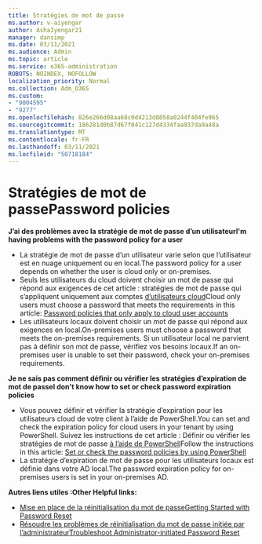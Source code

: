 ```yaml
---
title: Stratégies de mot de passe
ms.author: v-aiyengar
author: AshaIyengar21
manager: dansimp
ms.date: 03/11/2021
ms.audience: Admin
ms.topic: article
ms.service: o365-administration
ROBOTS: NOINDEX, NOFOLLOW
localization_priority: Normal
ms.collection: Adm_O365
ms.custom:
- "9004595"
- "9277"
ms.openlocfilehash: 826e266d08aa68c0d4213d8058a0244f404fe965
ms.sourcegitcommit: 186281d0b87d67f041c127d4334faa937da9a48a
ms.translationtype: MT
ms.contentlocale: fr-FR
ms.lasthandoff: 03/11/2021
ms.locfileid: "50718184"
---
```

# <a name="password-policies"></a><span data-ttu-id="7608b-102">Stratégies de mot de passe</span><span class="sxs-lookup"><span data-stu-id="7608b-102">Password policies</span></span>

<span data-ttu-id="7608b-103">**J’ai des problèmes avec la stratégie de mot de passe d’un utilisateur**</span><span class="sxs-lookup"><span data-stu-id="7608b-103">**I'm having problems with the password policy for a user**</span></span>

- <span data-ttu-id="7608b-104">La stratégie de mot de passe d’un utilisateur varie selon que l’utilisateur est en nuage uniquement ou en local.</span><span class="sxs-lookup"><span data-stu-id="7608b-104">The password policy for a user depends on whether the user is cloud only or on-premises.</span></span>
- <span data-ttu-id="7608b-105">Seuls les utilisateurs du cloud doivent choisir un mot de passe qui répond aux exigences de cet article : stratégies de mot de passe qui s’appliquent uniquement aux comptes [d’utilisateurs cloud](https://docs.microsoft.com/azure/active-directory/authentication/concept-sspr-policy?WT.mc_id=Portal-Microsoft_Azure_Support#password-policies-that-only-apply-to-cloud-user-accounts)</span><span class="sxs-lookup"><span data-stu-id="7608b-105">Cloud only users must choose a password that meets the requirements in this article: [Password policies that only apply to cloud user accounts](https://docs.microsoft.com/azure/active-directory/authentication/concept-sspr-policy?WT.mc_id=Portal-Microsoft_Azure_Support#password-policies-that-only-apply-to-cloud-user-accounts)</span></span>
- <span data-ttu-id="7608b-106">Les utilisateurs locaux doivent choisir un mot de passe qui répond aux exigences en local.</span><span class="sxs-lookup"><span data-stu-id="7608b-106">On-premises users must choose a password that meets the on-premises requirements.</span></span> <span data-ttu-id="7608b-107">Si un utilisateur local ne parvient pas à définir son mot de passe, vérifiez vos besoins locaux.</span><span class="sxs-lookup"><span data-stu-id="7608b-107">If an on-premises user is unable to set their password, check your on-premises requirements.</span></span>

<span data-ttu-id="7608b-108">**Je ne sais pas comment définir ou vérifier les stratégies d’expiration de mot de passe**</span><span class="sxs-lookup"><span data-stu-id="7608b-108">**I don't know how to set or check password expiration policies**</span></span>

- <span data-ttu-id="7608b-109">Vous pouvez définir et vérifier la stratégie d’expiration pour les utilisateurs cloud de votre client à l’aide de PowerShell.</span><span class="sxs-lookup"><span data-stu-id="7608b-109">You can set and check the expiration policy for cloud users in your tenant by using PowerShell.</span></span> <span data-ttu-id="7608b-110">Suivez les instructions de cet article : Définir ou vérifier les stratégies de mot de passe [à l’aide de PowerShell](https://docs.microsoft.com/azure/active-directory/authentication/concept-sspr-policy?WT.mc_id=Portal-Microsoft_Azure_Support#set-or-check-the-password-policies-by-using-powershell)</span><span class="sxs-lookup"><span data-stu-id="7608b-110">Follow the instructions in this article: [Set or check the password policies by using PowerShell](https://docs.microsoft.com/azure/active-directory/authentication/concept-sspr-policy?WT.mc_id=Portal-Microsoft_Azure_Support#set-or-check-the-password-policies-by-using-powershell)</span></span>
- <span data-ttu-id="7608b-111">La stratégie d’expiration de mot de passe pour les utilisateurs locaux est définie dans votre AD local.</span><span class="sxs-lookup"><span data-stu-id="7608b-111">The password expiration policy for on-premises users is set in your on-premises AD.</span></span>

<span data-ttu-id="7608b-112">**Autres liens utiles :**</span><span class="sxs-lookup"><span data-stu-id="7608b-112">**Other Helpful links:**</span></span>
- [<span data-ttu-id="7608b-113">Mise en place de la réinitialisation du mot de passe</span><span class="sxs-lookup"><span data-stu-id="7608b-113">Getting Started with Password Reset</span></span>](https://docs.microsoft.com/azure/active-directory/authentication/concept-sspr-policy?WT.mc_id=Portal-Microsoft_Azure_Support#set-or-check-the-password-policies-by-using-powershell)
- [<span data-ttu-id="7608b-114">Résoudre les problèmes de réinitialisation du mot de passe initiée par l’administrateur</span><span class="sxs-lookup"><span data-stu-id="7608b-114">Troubleshoot Administrator-initiated Password Reset</span></span>](https://docs.microsoft.com/azure/active-directory/active-directory-passwords-troubleshoot?WT.mc_id=Portal-Microsoft_Azure_Support#troubleshoot-the-password-reset-portal)

